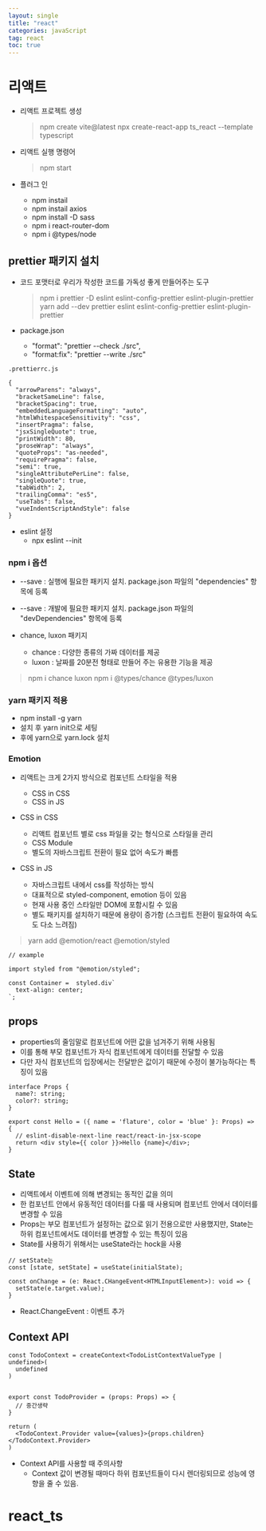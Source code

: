 ```yaml
---
layout: single
title: "react"
categories: javaScript
tag: react
toc: true
---
```


# 리액트

- 리액트 프로젝트 생성
  > npm create vite@latest
  > npx create-react-app ts_react --template typescript

- 리액트 실행 명령어
  > npm start

- 플러그 인
  - npm instail
  - npm instail axios
  - npm install -D sass
  - npm i react-router-dom 
  - npm i @types/node

## prettier 패키지 설치
- 코드 포맷터로 우리가 작성한 코드를 가독성 좋게 만들어주는 도구
  > npm i prettier -D eslint eslint-config-prettier eslint-plugin-prettier
  > yarn add --dev prettier eslint eslint-config-prettier eslint-plugin-prettier

- package.json
  - "format": "prettier --check ./src",
  - "format:fix": "prettier --write ./src"

```
.prettierrc.js

{
  "arrowParens": "always",
  "bracketSameLine": false,
  "bracketSpacing": true,
  "embeddedLanguageFormatting": "auto",
  "htmlWhitespaceSensitivity": "css",
  "insertPragma": false,
  "jsxSingleQuote": true,
  "printWidth": 80,
  "proseWrap": "always",
  "quoteProps": "as-needed",
  "requirePragma": false,
  "semi": true,
  "singleAttributePerLine": false,
  "singleQuote": true,
  "tabWidth": 2,
  "trailingComma": "es5",
  "useTabs": false,
  "vueIndentScriptAndStyle": false
}
```

- eslint 설정
  - npx eslint --init

### npm i 옵션
  - --save : 실행에 필요한 패키지 설치. package.json 파일의 "dependencies" 항목에 등록
  - --save : 개발에 필요한 패키지 설치. package.json 파일의 "devDependencies" 항목에 등록

- chance, luxon 패키지
   - chance : 다양한 종류의 가짜 데이터를 제공
   - luxon : 날짜를 20분전 형태로 만들어 주는 유용한 기능을 제공

> npm i chance luxon
> npm i @types/chance @types/luxon

### yarn 패키지 적용

- npm install -g yarn
- 설치 후 yarn init으로 세팅
- 후에 yarn으로 yarn.lock 설치

### Emotion 

- 리액트는 크게 2가지 방식으로 컴포넌트 스타일을 적용
  - CSS in CSS
  - CSS in JS

-  CSS in CSS
    - 리액트 컴포넌트 별로 css 파일을 갖는 형식으로 스타일을 관리
    -  CSS Module
    - 별도의 자바스크립트 전환이 필요 없어 속도가 빠름

-  CSS in JS
    - 자바스크립트 내에서 css를 작성하는 방식
    - 대표적으로 styled-component, emotion 등이 있음
    - 현재 사용 중인 스타일만 DOM에 포함시킬 수 있음
    - 별도 패키지를 설치하기 때문에 용량이 증가함 (스크립트 전환이 필요하여 속도도 다소 느려짐)

  > yarn add @emotion/react @emotion/styled

  ```
// example

import styled from "@emotion/styled";

const Container =  styled.div`
    text-align: center;
`;
  ```

## props

- properties의 줄임말로 컴포넌트에 어떤 값을 넘겨주기 위해 사용됨
- 이를 통해 부모 컴포넌트가 자식 컴포넌트에게 데이터를 전달할 수 있음
- 다만 자식 컴포넌트의 입장에서는 전달받은 값이기 때문에 수정이 불가능하다는 특징이 있음

```
interface Props {
  name?: string;
  color?: string;
}

export const Hello = ({ name = 'flature', color = 'blue' }: Props) => {
  // eslint-disable-next-line react/react-in-jsx-scope
  return <div style={{ color }}>Hello {name}</div>;
}
```

## State

- 리액트에서 이벤트에 의해 변경되는 동적인 값을 의미
- 한 컴포넌트 안에서 유동적인 데이터를 다룰 때 사용되며 컴포넌트 안에서 데이터를 변경할 수 있음
- Props는 부모 컴포넌트가 설정하는 값으로 읽기 전용으로만 사용했지만, State는 하위 컴포넌트에서도 데이터를 변경할 수 있는 특징이 있음
- State를 사용하기 위해서는 useState라는 hock을 사용

```
// setState는 
const [state, setState] = useState(initialState);

const onChange = (e: React.CHangeEvent<HTMLInputElement>): void => {
  setState(e.target.value);
}
```

- React.ChangeEvent<HTMLInputElement> : 이벤트 추가


## Context API

```
const TodoContext = createContext<TodoListContextValueType | undefined>(
  undefined
)


export const TodoProvider = (props: Props) => {
  // 중간생략
}

return (
  <TodoContext.Provider value={values}>{props.children}</TodoContext.Provider>
)
```

- Context API를 사용할 때 주의사항
  - Context 값이 변경될 때마다 하위 컴포넌트들이 다시 렌더링되므로 성능에 영향을 줄 수 있음.


# react_ts

